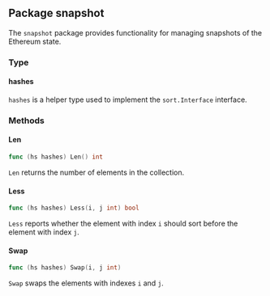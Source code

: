 ## Package snapshot

The `snapshot` package provides functionality for managing snapshots of the Ethereum state.

### Type

#### hashes

`hashes` is a helper type used to implement the `sort.Interface` interface.

### Methods

#### Len

```go
func (hs hashes) Len() int
```

`Len` returns the number of elements in the collection.

#### Less

```go
func (hs hashes) Less(i, j int) bool
```

`Less` reports whether the element with index `i` should sort before the element with index `j`.

#### Swap

```go
func (hs hashes) Swap(i, j int)
```

`Swap` swaps the elements with indexes `i` and `j`.